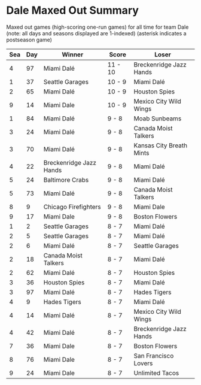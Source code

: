 # Dale Maxed Out Summary



Maxed out games (high-scoring one-run games) for all time for team Dale (note: all days and seasons displayed are 1-indexed) (asterisk indicates a postseason game)


| Sea | Day | Winner | Score | Loser | 
| ------ |------ |------ |------ |------ |
| 4 | 97 | Miami Dalé | 11 - 10 | Breckenridge Jazz Hands | 
| 1 | 37 | Seattle Garages | 10 - 9 | Miami Dalé | 
| 2 | 65 | Miami Dalé | 10 - 9 | Houston Spies | 
| 9 | 14 | Miami Dale | 10 - 9 | Mexico City Wild Wings | 
| 1 | 84 | Miami Dalé | 9 - 8 | Moab Sunbeams | 
| 3 | 24 | Miami Dalé | 9 - 8 | Canada Moist Talkers | 
| 3 | 70 | Miami Dalé | 9 - 8 | Kansas City Breath Mints | 
| 4 | 22 | Breckenridge Jazz Hands | 9 - 8 | Miami Dalé | 
| 5 | 24 | Baltimore Crabs | 9 - 8 | Miami Dalé | 
| 5 | 73 | Miami Dalé | 9 - 8 | Canada Moist Talkers | 
| 8 | 9 | Chicago Firefighters | 9 - 8 | Miami Dale | 
| 9 | 17 | Miami Dale | 9 - 8 | Boston Flowers | 
| 1 | 2 | Seattle Garages | 8 - 7 | Miami Dalé | 
| 2 | 5 | Seattle Garages | 8 - 7 | Miami Dalé | 
| 2 | 6 | Miami Dalé | 8 - 7 | Seattle Garages | 
| 2 | 18 | Canada Moist Talkers | 8 - 7 | Miami Dalé | 
| 2 | 62 | Miami Dalé | 8 - 7 | Houston Spies | 
| 3 | 36 | Houston Spies | 8 - 7 | Miami Dalé | 
| 3 | 97 | Miami Dalé | 8 - 7 | Hades Tigers | 
| 4 | 9 | Hades Tigers | 8 - 7 | Miami Dalé | 
| 4 | 14 | Miami Dalé | 8 - 7 | Mexico City Wild Wings | 
| 4 | 42 | Miami Dalé | 8 - 7 | Breckenridge Jazz Hands | 
| 7 | 36 | Miami Dale | 8 - 7 | Boston Flowers | 
| 8 | 76 | Miami Dale | 8 - 7 | San Francisco Lovers | 
| 9 | 24 | Miami Dale | 8 - 7 | Unlimited Tacos | 


